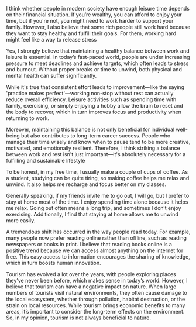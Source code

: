 I think whether people in modern society have enough leisure time depends on their financial situation. If you’re wealthy, you can afford to enjoy your time, but if you're not, you might need to work harder to support your family. However, I also believe that some rich people still work hard because they want to stay healthy and fulfill their goals. For them, working hard might feel like a way to release stress

Yes, I strongly believe that maintaining a healthy balance between work and leisure is essential. In today’s fast-paced world, people are under increasing pressure to meet deadlines and achieve targets, which often leads to stress and burnout. Without proper breaks or time to unwind, both physical and mental health can suffer significantly.

While it's true that consistent effort leads to improvement—like the saying 'practice makes perfect'—working non-stop without rest can actually reduce overall efficiency. Leisure activities such as spending time with family, exercising, or simply enjoying a hobby allow the brain to reset and the body to recover, which in turn improves focus and productivity when returning to work.

Moreover, maintaining this balance is not only beneficial for individual well-being but also contributes to long-term career success. People who manage their time wisely and know when to pause tend to be more creative, motivated, and emotionally resilient. Therefore, I think striking a balance between work and rest isn't just important—it's absolutely necessary for a fulfilling and sustainable lifestyle

To be honest, in my free time, I usually make a couple of cups of coffee. As a student, studying can be quite tiring, so making coffee helps me relax and unwind. It also helps me recharge and focus better on my classes.

Generally speaking, if my friends invite me to go out, I will go, but I prefer to stay at home most of the time. I enjoy spending time alone because it helps me relax. Going out often means a long trip, and sometimes I don’t enjoy exercising. Additionally, I find that staying at home allows me to unwind more easily.

A tremendous shift has occurred in the way people read today. For example, many people now prefer reading online rather than offline, such as reading newspapers or books in print. I believe that reading books online is a positive trend because we can access almost anything on the internet for free. This easy access to information encourages the sharing of knowledge, which in turn boosts human innovation.

Tourism has evolved a lot over the years, with people exploring places they’ve never been before, which makes sense in today’s world. However, I believe that tourism can have a negative impact on nature. When large numbers of tourists visit natural environments, they often cause damage to the local ecosystem, whether through pollution, habitat destruction, or the strain on local resources. While tourism brings economic benefits to many areas, it’s important to consider the long-term effects on the environment. So, in my opinion, tourism is not always beneficial to nature.
